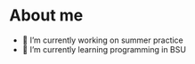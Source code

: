 # About me
- 🔭 I’m currently working on summer practice
- 🌱 I’m currently learning programming in BSU

